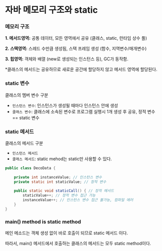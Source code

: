 # 자바 메모리 구조와 static

### 메모리 구조
**1. 메서드영역:** 공통 데이터, 모든 영역에서 공유 (클래스, static, 런타임 상수 풀)

**2. 스택영역:** 스레드 수만큼 생성됨, 스택 프레임 생성 (함수, 지역변수/매개변수)

**3. 힙영역:** 객체와 배열 (new로 생성되는 인스턴스 등), GC가 동작함.

*클래스의 메서드는 공유하므로 새로운 공간에 할당하지 않고 메서드 영역에 할당된다.

### static 변수
클래스의 멤버 변수 구분
- `인스턴스 변수`: 인스턴스가 생성될 때마다 인스턴스 안에 생성
- `클래스 변수`: 클래스에 소속된 변수로 프로그램 실행시 1개 생성 후 공유, 정적 변수 == static 변수

### static 메서드
클래스의 메서드 구분
- `인스턴스 메서드`
- `클래스 메서드`: static mehod는 static만 사용할 수 있다.
```java
public class DecoData {
    
    private int instanceValue; // 인스턴스 변수
    private static int staticValue; // 정적 변수
    
    public static void staticCall() { // 정적 메서드
        staticValue++; // 정적 변수 접근 가능
        instanceValue++; // 인스턴스 변수 접근 불가능, 컴파일 에러
    }
}
```
### main() method is static method
메인 메소드는 객체 생성 없이 바로 호출이 되므로 static 메서드 이다. 

따라서, main() 메서드에서 호출하는 클래스의 메서드는 모두 static method이다.

